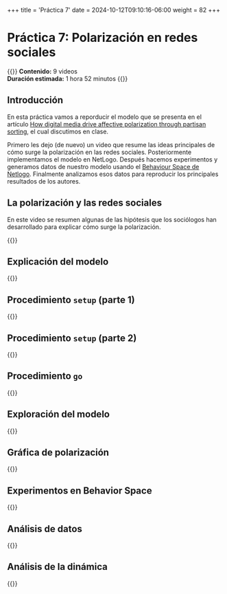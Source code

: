 +++
title = 'Práctica 7'
date = 2024-10-12T09:10:16-06:00
weight = 82
+++

# Práctica 7: Polarización en redes sociales

{{<hint info>}}
**Contenido:** 9 videos  
**Duración estimada:** 1 hora 52 minutos
{{</hint>}}

## Introducción

En esta práctica vamos a reporducir el modelo que se presenta en el artículo [How digital media drive affective polarization through partisan sorting](https://www.pnas.org/doi/epdf/10.1073/pnas.2207159119), el cual discutimos en clase. 

Primero les dejo (de nuevo) un video que resume las ideas principales de cómo surge la polarización en las redes sociales. Posteriormente implementamos el modelo en NetLogo. Después hacemos experimentos y generamos datos de nuestro modelo usando el [Behaviour Space de Netlogo](https://ccl.northwestern.edu/netlogo/docs/behaviorspace.html). Finalmente analizamos esos datos para reproducir los principales resultados de los autores. 

## La polarización y las redes sociales

En este video se resumen algunas de las hipótesis que los sociólogos han desarrollado para explicar cómo surge la polarización. 

{{<youtube id="fuFlMtZmvY0">}}

## Explicación del modelo

{{<youtube id="l4csyRo8UKs">}}

## Procedimiento `setup` (parte 1)

{{<youtube id="CEd0EIXi_Fo">}}

## Procedimiento `setup` (parte 2)

{{<youtube id="iPe1YsDf6t0">}}

## Procedimiento `go` 

{{<youtube id="8Dk8eXEU1N8">}}

## Exploración del modelo

{{<youtube id="PzsKMJ-RhgU">}}

## Gráfica de polarización

{{<youtube id="kAuNmKI2V74">}}

## Experimentos en Behavior Space

{{<youtube id="pp3hu-kPi9k">}}

## Análisis de datos

{{<youtube id="dBQAQPjDNSw">}}

## Análisis de la dinámica

{{<youtube id="7KiOgeBFnoc">}}
